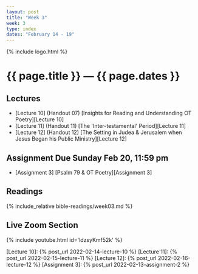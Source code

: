 ```yaml
---
layout: post
title: "Week 3"
week: 3
type: index
dates: "February 14 - 19"
---
```


{% include logo.html %}

# {{ page.title }} &mdash; {{ page.dates }}

## Lectures

- [Lecture 10] (Handout 07) [Insights for Reading and Understanding OT Poetry][Lecture 10]
- [Lecture 11] (Handout 11) [The 'Inter-testamental' Period][Lecture 11]
- [Lecture 12] (Handout 12) [The Setting in Judea & Jerusalem when Jesus Began his Public Ministry][Lecture 12]

## Assignment Due Sunday Feb 20, 11:59 pm

- [Assignment 3] [Psalm 79 & OT Poetry][Assignment 3]

## Readings

{% include_relative bible-readings/week03.md %}

## Live Zoom Section

{% include youtube.html id='ldzsyKmf52k' %}

[Lecture 10]: {% post_url 2022-02-14-lecture-10 %}
[Lecture 11]: {% post_url 2022-02-15-lecture-11 %}
[Lecture 12]: {% post_url 2022-02-16-lecture-12 %}
[Assignment 3]: {% post_url 2022-02-13-assignment-2 %}